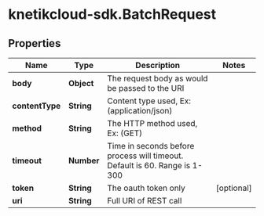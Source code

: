 # knetikcloud-sdk.BatchRequest

## Properties
Name | Type | Description | Notes
------------ | ------------- | ------------- | -------------
**body** | **Object** | The request body as would be passed to the URI | 
**contentType** | **String** | Content type used, Ex:(application/json) | 
**method** | **String** | The HTTP method used, Ex: (GET) | 
**timeout** | **Number** | Time in seconds before process will timeout.  Default is 60.  Range is 1-300 | 
**token** | **String** | The oauth token only | [optional] 
**uri** | **String** | Full URI of REST call | 



